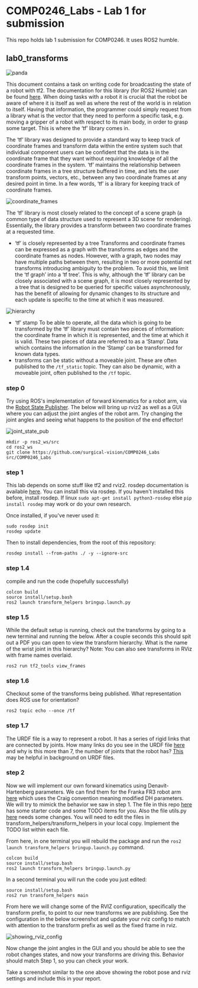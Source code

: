 # COMP0246_Labs - Lab 1 for submission

This repo holds lab 1 submission for COMP0246. It uses ROS2 humble.

## lab0_transforms

![panda](assets/panda.png)

This document contains a task on writing code for broadcasting the state of a robot with tf2. The documentation for this library (for ROS2 Humble) can be found [here](https://docs.ros.org/en/humble/Tutorials/Intermediate/Tf2/Introduction-To-Tf2.html). 
When doing tasks with a robot it is crucial that the robot be aware of where it is itself as well as where the rest of the world is in relation to itself. Having that information, the programmer could simply request from a library what is the vector that they need to perform a specific task, e.g. moving a gripper of a robot with respect to its main body, in order to grasp some target. This is where the ‘tf’ library comes in.

The ‘tf’ library was designed to provide a standard way to keep track of coordinate frames and transform data within the entire system such that individual component users can be confident that the data is in the coordinate frame that they want without requiring knowledge of all the coordinate frames in the system. ‘tf’ maintains the relationship between coordinate frames in a tree structure buffered in time, and lets the user transform points, vectors, etc., between any two coordinate frames at any desired point in time. In a few words, ‘tf’ is a library for keeping track of coordinate frames.

![coordinate_frames](assets/coordinate_frames.png)  

The ‘tf’ library is most closely related to the concept of a scene graph (a common type of data structure used to represent a 3D scene for rendering). Essentially, the library provides a transform between two coordinate frames at a requested time. 

* ‘tf’ is closely represented by a tree
Transforms and coordinate frames can be expressed as a graph with the transforms as edges and the coordinate frames as nodes. However, with a graph, two nodes may have multiple paths between them, resulting in two or more potential net transforms introducing ambiguity to the problem. To avoid this, we limit the ‘tf graph’ into a ‘tf tree’. This is why, although the ‘tf’ library can be closely associated with a scene graph, it is most closely represented by a tree that is designed to be queried for specific values asynchronously, has the benefit of allowing for dynamic changes to its structure and each update is specific to the time at which it was measured.

![hierarchy](assets/heirarchy.png)  

* ‘tf’ stamp
To be able to operate, all the data which is going to be transformed by the ‘tf’ library must contain two pieces of information: the coordinate frame in which it is represented, and the time at which it is valid. These two pieces of data are referred to as a ‘Stamp’. Data which contains the information in the ‘Stamp’ can be transformed for known data types.
* transforms can be static without a moveable joint. These are often published to the `/tf_static` topic. They can also be dynamic, with a moveable joint, often published to the `/tf` topic.

### step 0

Try using ROS's implementation of forward kinematics for a robot arm, via the [Robot State Publisher](https://github.com/ros/robot_state_publisher/tree/humble). The below will bring up rviz2 as well as a GUI where you can adjust the joint angles of the robot arm. Try changing the joint angles and seeing what happens to the position of the end effector!

![joint_state_pub](assets/joint_state_pub.png)

```
mkdir -p ros2_ws/src
cd ros2_ws
git clone https://github.com/surgical-vision/COMP0246_Labs src/COMP0246_Labs
```
### step 1
This lab depends on some stuff like tf2 and rviz2. rosdep documentation is available [here](https://docs.ros.org/en/rolling/Tutorials/Intermediate/Rosdep.html). You can install this via rosdep. If you haven't installed this before, install rosdep. If linux `sudo apt-get install python3-rosdep` else `pip install rosdep` may work or do your own research. 

Once installed, if you've never used it:
```
sudo rosdep init
rosdep update
```

Then to install dependencies, from the root of this repository:
```
rosdep install --from-paths ./ -y --ignore-src
```

### step 1.4
compile and run the code (hopefully successfully)
```
colcon build
source install/setup.bash
ros2 launch transform_helpers bringup.launch.py
```

### step 1.5

While the default setup is running, check out the transforms by going to a new terminal and running the below. After a couple seconds this should spit out a PDF you can open to view the transform hierarchy. What is the name of the wrist joint in this hierarchy? Note: You can also see transforms in RViz with frame names overlaid.
```
ros2 run tf2_tools view_frames
```

### step 1.6

Checkout some of the transforms being published. What representation does ROS use for orientation?
```
ros2 topic echo --once /tf
```

### step 1.7
The URDF file is a way to represent a robot. It has a series of rigid links that are connected by joints. How many links do you see in the URDF file [here](../franka_description/urdfs/fr3.urdf) and why is this more than 7, the number of joints that the robot has? [This](https://docs.ros.org/en/rolling/Tutorials/Intermediate/URDF/Building-a-Visual-Robot-Model-with-URDF-from-Scratch.html) may be helpful in background on URDF files.

### step 2

Now we will implement our own forward kinematics using Denavit-Hartenberg parameters. We can find them for the Franka FR3 robot arm [here](https://frankaemika.github.io/docs/control_parameters.html#denavithartenberg-parameters) which uses the Craig convention meaning modified DH parameters. We will try to mimick the behavior we saw in step 1. The file in this repo [here](./transform_helpers/transform_helpers/main.py) has some starter code and some TODO items for you. Also the file utils.py [here](./transform_helpers/transform_helpers/utils.py) needs some changes. You will need to edit the files in transform_helpers/transform_helpers in your local copy. Implement the TODO list within each file. 

From here, in one terminal you will rebuild the package and run the `ros2 launch transform_helpers bringup.launch.py` command.
```
colcon build
source install/setup.bash
ros2 launch transform_helpers bringup.launch.py
```

In a second terminal you will run the code you just edited:
```
source install/setup.bash
ros2 run transform_helpers main
```

From here we will change some of the RVIZ configuration, specifically the transform prefix, to point to our new transforms we are publishing. See the configuration in the below screenshot and update your rviz config to match with attention to the transform prefix as well as the fixed frame in rviz.

![showing_rviz_config](assets/pointing_to_custom_transforms.png)

Now change the joint angles in the GUI and you should be able to see the robot changes states, and now your transforms are driving this. Behavior should match Step 1, so you can check your work.

Take a screenshot similar to the one above showing the robot pose and rviz settings and include this in your report.

